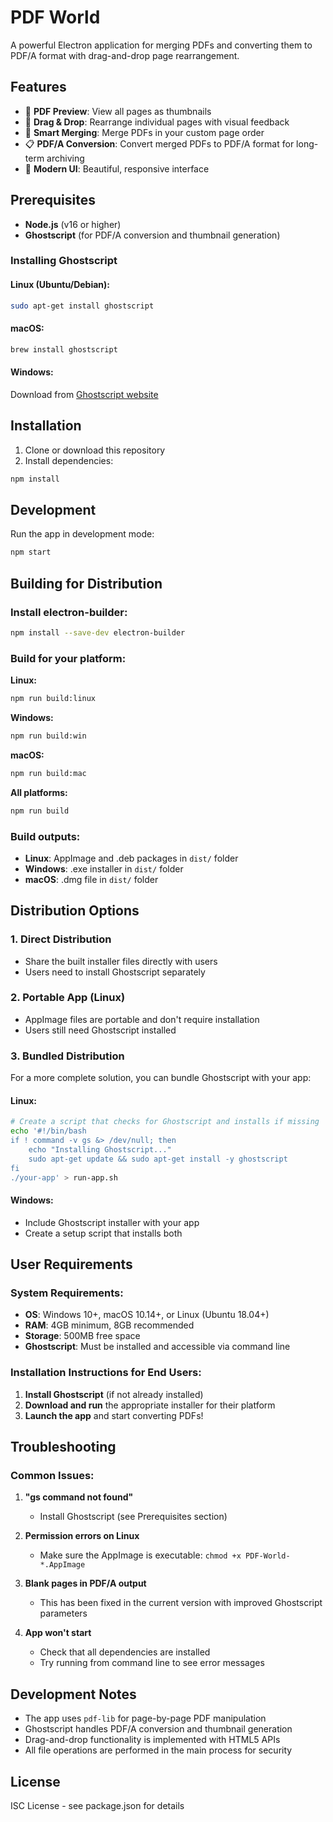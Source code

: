 # PDF World

A powerful Electron application for merging PDFs and converting them to PDF/A format with drag-and-drop page rearrangement.

## Features

- 📄 **PDF Preview**: View all pages as thumbnails
- 🎯 **Drag & Drop**: Rearrange individual pages with visual feedback
- 🔗 **Smart Merging**: Merge PDFs in your custom page order
- 📋 **PDF/A Conversion**: Convert merged PDFs to PDF/A format for long-term archiving
- 🎨 **Modern UI**: Beautiful, responsive interface

## Prerequisites

- **Node.js** (v16 or higher)
- **Ghostscript** (for PDF/A conversion and thumbnail generation)

### Installing Ghostscript

#### Linux (Ubuntu/Debian):

```bash
sudo apt-get install ghostscript
```

#### macOS:

```bash
brew install ghostscript
```

#### Windows:

Download from [Ghostscript website](https://www.ghostscript.com/releases/gsdnld.html)

## Installation

1. Clone or download this repository
2. Install dependencies:

```bash
npm install
```

## Development

Run the app in development mode:

```bash
npm start
```

## Building for Distribution

### Install electron-builder:

```bash
npm install --save-dev electron-builder
```

### Build for your platform:

**Linux:**

```bash
npm run build:linux
```

**Windows:**

```bash
npm run build:win
```

**macOS:**

```bash
npm run build:mac
```

**All platforms:**

```bash
npm run build
```

### Build outputs:

- **Linux**: AppImage and .deb packages in `dist/` folder
- **Windows**: .exe installer in `dist/` folder
- **macOS**: .dmg file in `dist/` folder

## Distribution Options

### 1. **Direct Distribution**

- Share the built installer files directly with users
- Users need to install Ghostscript separately

### 2. **Portable App (Linux)**

- AppImage files are portable and don't require installation
- Users still need Ghostscript installed

### 3. **Bundled Distribution**

For a more complete solution, you can bundle Ghostscript with your app:

#### Linux:

```bash
# Create a script that checks for Ghostscript and installs if missing
echo '#!/bin/bash
if ! command -v gs &> /dev/null; then
    echo "Installing Ghostscript..."
    sudo apt-get update && sudo apt-get install -y ghostscript
fi
./your-app' > run-app.sh
```

#### Windows:

- Include Ghostscript installer with your app
- Create a setup script that installs both

## User Requirements

### System Requirements:

- **OS**: Windows 10+, macOS 10.14+, or Linux (Ubuntu 18.04+)
- **RAM**: 4GB minimum, 8GB recommended
- **Storage**: 500MB free space
- **Ghostscript**: Must be installed and accessible via command line

### Installation Instructions for End Users:

1. **Install Ghostscript** (if not already installed)
2. **Download and run** the appropriate installer for their platform
3. **Launch the app** and start converting PDFs!

## Troubleshooting

### Common Issues:

1. **"gs command not found"**

   - Install Ghostscript (see Prerequisites section)

2. **Permission errors on Linux**

   - Make sure the AppImage is executable: `chmod +x PDF-World-*.AppImage`

3. **Blank pages in PDF/A output**

   - This has been fixed in the current version with improved Ghostscript parameters

4. **App won't start**
   - Check that all dependencies are installed
   - Try running from command line to see error messages

## Development Notes

- The app uses `pdf-lib` for page-by-page PDF manipulation
- Ghostscript handles PDF/A conversion and thumbnail generation
- Drag-and-drop functionality is implemented with HTML5 APIs
- All file operations are performed in the main process for security

## License

ISC License - see package.json for details
